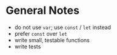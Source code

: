# General Notes

- do not use `var`; use `const` / `let` instead
- prefer `const` over `let`
- write small, testable functions
- write tests
